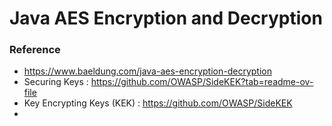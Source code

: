 # Java AES Encryption and Decryption 




### Reference 
- https://www.baeldung.com/java-aes-encryption-decryption
- Securing Keys : https://github.com/OWASP/SideKEK?tab=readme-ov-file
- Key Encrypting Keys (KEK) : https://github.com/OWASP/SideKEK
- 